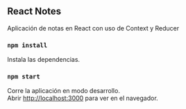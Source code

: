 ## React Notes

Aplicación de notas en React con uso de Context y Reducer

### `npm install`

Instala las dependencias.<br />

### `npm start`

Corre la aplicación en modo desarrollo.<br />
Abrir [http://localhost:3000](http://localhost:3000) para ver en el navegador.